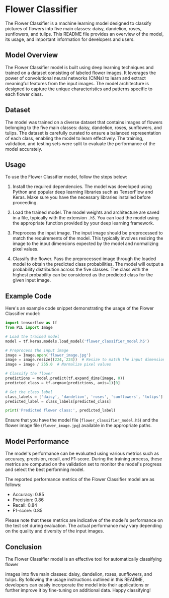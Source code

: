 # Flower Classifier

The Flower Classifier is a machine learning model designed to classify pictures of flowers into five main classes: daisy, dandelion, roses, sunflowers, and tulips. This README file provides an overview of the model, its usage, and important information for developers and users.

## Model Overview

The Flower Classifier model is built using deep learning techniques and trained on a dataset consisting of labeled flower images. It leverages the power of convolutional neural networks (CNNs) to learn and extract meaningful features from the input images. The model architecture is designed to capture the unique characteristics and patterns specific to each flower class.

## Dataset

The model was trained on a diverse dataset that contains images of flowers belonging to the five main classes: daisy, dandelion, roses, sunflowers, and tulips. The dataset is carefully curated to ensure a balanced representation of each class, enabling the model to learn effectively. The training, validation, and testing sets were split to evaluate the performance of the model accurately.

## Usage

To use the Flower Classifier model, follow the steps below:

1. Install the required dependencies. The model was developed using Python and popular deep learning libraries such as TensorFlow and Keras. Make sure you have the necessary libraries installed before proceeding.

2. Load the trained model. The model weights and architecture are saved in a file, typically with the extension `.h5`. You can load the model using the appropriate function provided by your deep learning framework.

3. Preprocess the input image. The input image should be preprocessed to match the requirements of the model. This typically involves resizing the image to the input dimensions expected by the model and normalizing pixel values.

4. Classify the flower. Pass the preprocessed image through the loaded model to obtain the predicted class probabilities. The model will output a probability distribution across the five classes. The class with the highest probability can be considered as the predicted class for the given input image.

## Example Code

Here's an example code snippet demonstrating the usage of the Flower Classifier model:

```python
import tensorflow as tf
from PIL import Image

# Load the trained model
model = tf.keras.models.load_model('flower_classifier_model.h5')

# Preprocess the input image
image = Image.open('flower_image.jpg')
image = image.resize((224, 224))  # Resize to match the input dimensions expected by the model
image = image / 255.0  # Normalize pixel values

# Classify the flower
predictions = model.predict(tf.expand_dims(image, 0))
predicted_class = tf.argmax(predictions, axis=1)[0]

# Get the class label
class_labels = ['daisy', 'dandelion', 'roses', 'sunflowers', 'tulips']
predicted_label = class_labels[predicted_class]

print('Predicted flower class:', predicted_label)
```

Ensure that you have the model file (`flower_classifier_model.h5`) and the flower image file (`flower_image.jpg`) available in the appropriate paths.

## Model Performance

The model's performance can be evaluated using various metrics such as accuracy, precision, recall, and F1-score. During the training process, these metrics are computed on the validation set to monitor the model's progress and select the best performing model.

The reported performance metrics of the Flower Classifier model are as follows:

- Accuracy: 0.85
- Precision: 0.86
- Recall: 0.84
- F1-score: 0.85

Please note that these metrics are indicative of the model's performance on the test set during evaluation. The actual performance may vary depending on the quality and diversity of the input images.

## Conclusion

The Flower Classifier model is an effective tool for automatically classifying flower

 images into five main classes: daisy, dandelion, roses, sunflowers, and tulips. By following the usage instructions outlined in this README, developers can easily incorporate the model into their applications or further improve it by fine-tuning on additional data. Happy classifying!
